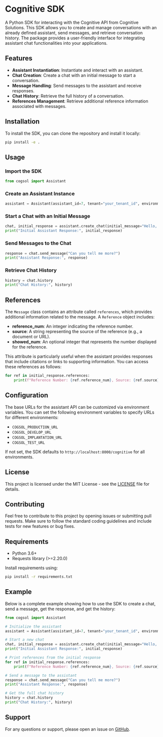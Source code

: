 # Cognitive SDK

A Python SDK for interacting with the Cognitive API from Cognitive Solutions. This SDK allows you to create and manage conversations with an already defined assistant, send messages, and retrieve conversation history. The package provides a user-friendly interface for integrating assistant chat functionalities into your applications.

## Features

- **Assistant Instantiation**: Instantiate and interact with an assistant.
- **Chat Creation**: Create a chat with an initial message to start a conversation.
- **Message Handling**: Send messages to the assistant and receive responses.
- **Chat History**: Retrieve the full history of a conversation.
- **References Management**: Retrieve additional reference information associated with messages.

## Installation

To install the SDK, you can clone the repository and install it locally:

```bash
pip install -e .
```

## Usage

### Import the SDK

```python
from cogsol import Assistant
```

### Create an Assistant Instance

```python
assistant = Assistant(assistant_id=7, tenant="your_tenant_id", environment="develop")
```

### Start a Chat with an Initial Message

```python
chat, initial_response = assistant.create_chat(initial_message="Hello, who are you?")
print("Initial Assistant Response:", initial_response)
```

### Send Messages to the Chat

```python
response = chat.send_message("Can you tell me more?")
print("Assistant Response:", response)
```

### Retrieve Chat History

```python
history = chat.history
print("Chat History:", history)
```

## References

The `Message` class contains an attribute called `references`, which provides additional information related to the message. A `Reference` object includes:

- **reference_num**: An integer indicating the reference number.
- **source**: A string representing the source of the reference (e.g., a document or URL).
- **showed_num**: An optional integer that represents the number displayed for the reference.

This attribute is particularly useful when the assistant provides responses that include citations or links to supporting information. You can access these references as follows:

```python
for ref in initial_response.references:
    print(f"Reference Number: {ref.reference_num}, Source: {ref.source}, Showed Number: {ref.showed_num}")
```

## Configuration

The base URLs for the assistant API can be customized via environment variables. You can set the following environment variables to specify URLs for different environments:

- `COGSOL_PRODUCTION_URL`
- `COGSOL_DEVELOP_URL`
- `COGSOL_IMPLANTATION_URL`
- `COGSOL_TEST_URL`

If not set, the SDK defaults to `http://localhost:8000/cognitive` for all environments.

## License

This project is licensed under the MIT License - see the [LICENSE](LICENSE) file for details.

## Contributing

Feel free to contribute to this project by opening issues or submitting pull requests. Make sure to follow the standard coding guidelines and include tests for new features or bug fixes.

## Requirements

- Python 3.6+
- Requests library (>=2.20.0)

Install requirements using:

```bash
pip install -r requirements.txt
```

## Example

Below is a complete example showing how to use the SDK to create a chat, send a message, get the response, and get the history:

```python
from cogsol import Assistant

# Initialize the assistant
assistant = Assistant(assistant_id=7, tenant="your_tenant_id", environment="develop")

# Start a new chat
chat, initial_response = assistant.create_chat(initial_message="Hello, who are you?")
print("Initial Assistant Response:", initial_response)

# Print references from the initial response
for ref in initial_response.references:
    print(f"Reference Number: {ref.reference_num}, Source: {ref.source}, Showed Number: {ref.showed_num}")

# Send a message to the assistant
response = chat.send_message("Can you tell me more?")
print("Assistant Response:", response)

# Get the full chat history
history = chat.history
print("Chat History:", history)
```

## Support

For any questions or support, please open an issue on [GitHub](https://github.com/Pyxis-Cognitive-Solutions/cogsol-python-sdk/).
